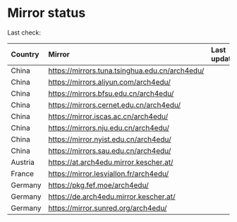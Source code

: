 <script src="./time.js"></script>
# Mirror status
Last check: <script type="text/javascript">localize(1717874136.65117);</script>

|Country|Mirror|Last update|
|:------|:-----|:----------|
|China|https://mirrors.tuna.tsinghua.edu.cn/arch4edu/|<script type="text/javascript">localize(1717828353);</script>|
|China|https://mirrors.aliyun.com/arch4edu/|<script type="text/javascript">localize(1717828353);</script>|
|China|https://mirrors.bfsu.edu.cn/arch4edu/|<script type="text/javascript">localize(1717828353);</script>|
|China|https://mirrors.cernet.edu.cn/arch4edu/|<script type="text/javascript">localize(1717828353);</script>|
|China|https://mirror.iscas.ac.cn/arch4edu/|<script type="text/javascript">localize(1717828353);</script>|
|China|https://mirrors.nju.edu.cn/arch4edu/|<script type="text/javascript">localize(1717785364);</script>|
|China|https://mirror.nyist.edu.cn/arch4edu/|<script type="text/javascript">localize(1717828353);</script>|
|China|https://mirrors.sau.edu.cn/arch4edu/|<script type="text/javascript">localize(1717828353);</script>|
|Austria|https://at.arch4edu.mirror.kescher.at/|<script type="text/javascript">localize(1717828353);</script>|
|France|https://mirror.lesviallon.fr/arch4edu/|<script type="text/javascript">localize(1717828353);</script>|
|Germany|https://pkg.fef.moe/arch4edu/|<script type="text/javascript">localize(1717828353);</script>|
|Germany|https://de.arch4edu.mirror.kescher.at/|<script type="text/javascript">localize(1717828353);</script>|
|Germany|https://mirror.sunred.org/arch4edu/|<script type="text/javascript">localize(1717742215);</script>|

<script src="./tablefilter/tablefilter.js"></script>
<script src="./table.js"></script>